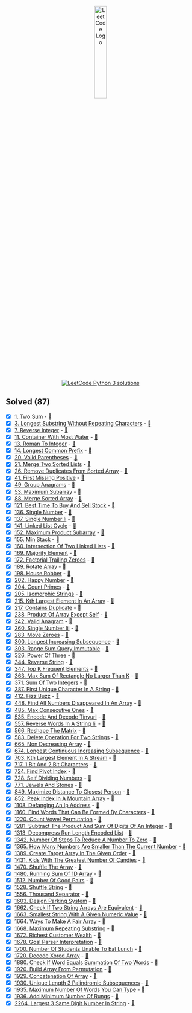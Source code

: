 <p align="center"> <a target="_blank" href="https://leetcode.com/wasi0013/"><img src="https://assets.leetcode.com/static_assets/public/webpack_bundles/images/logo-dark.e99485d9b.svg" height="25%" width="25%" alt="LeetCode Logo"></a> </p>
<p align="center">
<a target="_blank" href="https://leetcode.com/wasi0013/"><img src="https://leetcode-stats.vercel.app/api?username=wasi0013&theme=Light" alt="LeetCode Python 3 solutions"> </a>
</p>

## Solved (87)

 - [x] [1. Two Sum](https://leetcode.com/problems/two-sum) - [:page_with_curl:](problems/1_two_sum.py)
 - [x] [3. Longest Substring Without Repeating Characters](https://leetcode.com/problems/longest-substring-without-repeating-characters) - [:page_with_curl:](problems/3_longest_substring_without_repeating_characters.py)
 - [x] [7. Reverse Integer](https://leetcode.com/problems/reverse-integer) - [:page_with_curl:](problems/7_reverse_integer.py)
 - [x] [11. Container With Most Water](https://leetcode.com/problems/container-with-most-water) - [:page_with_curl:](problems/11_container_with_most_water.py)
 - [x] [13. Roman To Integer](https://leetcode.com/problems/roman-to-integer) - [:page_with_curl:](problems/13_roman_to_integer.py)
 - [x] [14. Longest Common Prefix](https://leetcode.com/problems/longest-common-prefix) - [:page_with_curl:](problems/14_longest_common_prefix.py)
 - [x] [20. Valid Parentheses](https://leetcode.com/problems/valid-parentheses) - [:page_with_curl:](problems/20_valid_parentheses.py)
 - [x] [21. Merge Two Sorted Lists](https://leetcode.com/problems/merge-two-sorted-lists) - [:page_with_curl:](problems/21_merge_two_sorted_lists.py)
 - [x] [26. Remove Duplicates From Sorted Array](https://leetcode.com/problems/remove-duplicates-from-sorted-array) - [:page_with_curl:](problems/26_remove_duplicates_from_sorted_array.py)
 - [x] [41. First Missing Positive](https://leetcode.com/problems/first-missing-positive) - [:page_with_curl:](problems/41_first_missing_positive.py)
 - [x] [49. Group Anagrams](https://leetcode.com/problems/group-anagrams) - [:page_with_curl:](problems/49_group_anagrams.py)
 - [x] [53. Maximum Subarray](https://leetcode.com/problems/maximum-subarray) - [:page_with_curl:](problems/53_maximum_subarray.py)
 - [x] [88. Merge Sorted Array](https://leetcode.com/problems/merge-sorted-array) - [:page_with_curl:](problems/88_merge_sorted_array.py)
 - [x] [121. Best Time To Buy And Sell Stock](https://leetcode.com/problems/best-time-to-buy-and-sell-stock) - [:page_with_curl:](problems/121_best_time_to_buy_and_sell_stock.py)
 - [x] [136. Single Number](https://leetcode.com/problems/single-number) - [:page_with_curl:](problems/136_single_number.py)
 - [x] [137. Single Number Ii](https://leetcode.com/problems/single-number-ii) - [:page_with_curl:](problems/137_single_number_ii.py)
 - [x] [141. Linked List Cycle](https://leetcode.com/problems/linked-list-cycle) - [:page_with_curl:](problems/141_linked_list_cycle.py)
 - [x] [152. Maximum Product Subarray](https://leetcode.com/problems/maximum-product-subarray) - [:page_with_curl:](problems/152_maximum_product_subarray.py)
 - [x] [155. Min Stack](https://leetcode.com/problems/min-stack) - [:page_with_curl:](problems/155_min_stack.py)
 - [x] [160. Intersection Of Two Linked Lists](https://leetcode.com/problems/intersection-of-two-linked-lists) - [:page_with_curl:](problems/160_intersection_of_two_linked_lists.py)
 - [x] [169. Majority Element](https://leetcode.com/problems/majority-element) - [:page_with_curl:](problems/169_majority_element.py)
 - [x] [172. Factorial Trailing Zeroes](https://leetcode.com/problems/factorial-trailing-zeroes) - [:page_with_curl:](problems/172_factorial_trailing_zeroes.py)
 - [x] [189. Rotate Array](https://leetcode.com/problems/rotate-array) - [:page_with_curl:](problems/189_rotate_array.py)
 - [x] [198. House Robber](https://leetcode.com/problems/house-robber) - [:page_with_curl:](problems/198_house_robber.py)
 - [x] [202. Happy Number](https://leetcode.com/problems/happy-number) - [:page_with_curl:](problems/202_happy_number.py)
 - [x] [204. Count Primes](https://leetcode.com/problems/count-primes) - [:page_with_curl:](problems/204_count_primes.py)
 - [x] [205. Isomorphic Strings](https://leetcode.com/problems/isomorphic-strings) - [:page_with_curl:](problems/205_isomorphic_strings.py)
 - [x] [215. Kth Largest Element In An Array](https://leetcode.com/problems/kth-largest-element-in-an-array) - [:page_with_curl:](problems/215_kth_largest_element_in_an_array.py)
 - [x] [217. Contains Duplicate](https://leetcode.com/problems/contains-duplicate) - [:page_with_curl:](problems/217_contains_duplicate.py)
 - [x] [238. Product Of Array Except Self](https://leetcode.com/problems/product-of-array-except-self) - [:page_with_curl:](problems/238_product_of_array_except_self.py)
 - [x] [242. Valid Anagram](https://leetcode.com/problems/valid-anagram) - [:page_with_curl:](problems/242_valid_anagram.py)
 - [x] [260. Single Number Iii](https://leetcode.com/problems/single-number-iii) - [:page_with_curl:](problems/260_single_number_iii.py)
 - [x] [283. Move Zeroes](https://leetcode.com/problems/move-zeroes) - [:page_with_curl:](problems/283_move_zeroes.py)
 - [x] [300. Longest Increasing Subsequence](https://leetcode.com/problems/longest-increasing-subsequence) - [:page_with_curl:](problems/300_longest_increasing_subsequence.py)
 - [x] [303. Range Sum Query Immutable](https://leetcode.com/problems/range-sum-query-immutable) - [:page_with_curl:](problems/303_range_sum_query_immutable.py)
 - [x] [326. Power Of Three](https://leetcode.com/problems/power-of-three) - [:page_with_curl:](problems/326_power_of_three.py)
 - [x] [344. Reverse String](https://leetcode.com/problems/reverse-string) - [:page_with_curl:](problems/344_reverse_string.py)
 - [x] [347. Top K Frequent Elements](https://leetcode.com/problems/top-k-frequent-elements) - [:page_with_curl:](problems/347_top_k_frequent_elements.py)
 - [x] [363. Max Sum Of Rectangle No Larger Than K](https://leetcode.com/problems/max-sum-of-rectangle-no-larger-than-k) - [:page_with_curl:](problems/363_max_sum_of_rectangle_no_larger_than_k.py)
 - [x] [371. Sum Of Two Integers](https://leetcode.com/problems/sum-of-two-integers) - [:page_with_curl:](problems/371_sum_of_two_integers.py)
 - [x] [387. First Unique Character In A String](https://leetcode.com/problems/first-unique-character-in-a-string) - [:page_with_curl:](problems/387_first_unique_character_in_a_string.py)
 - [x] [412. Fizz Buzz](https://leetcode.com/problems/fizz-buzz) - [:page_with_curl:](problems/412_fizz_buzz.py)
 - [x] [448. Find All Numbers Disappeared In An Array](https://leetcode.com/problems/find-all-numbers-disappeared-in-an-array) - [:page_with_curl:](problems/448_find_all_numbers_disappeared_in_an_array.py)
 - [x] [485. Max Consecutive Ones](https://leetcode.com/problems/max-consecutive-ones) - [:page_with_curl:](problems/485_max_consecutive_ones.py)
 - [x] [535. Encode And Decode Tinyurl](https://leetcode.com/problems/encode-and-decode-tinyurl) - [:page_with_curl:](problems/535_encode_and_decode_tinyurl.py)
 - [x] [557. Reverse Words In A String Iii](https://leetcode.com/problems/reverse-words-in-a-string-iii) - [:page_with_curl:](problems/557_reverse_words_in_a_string_iii.py)
 - [x] [566. Reshape The Matrix](https://leetcode.com/problems/reshape-the-matrix) - [:page_with_curl:](problems/566_reshape_the_matrix.py)
 - [x] [583. Delete Operation For Two Strings](https://leetcode.com/problems/delete-operation-for-two-strings) - [:page_with_curl:](problems/583_delete_operation_for_two_strings.py)
 - [x] [665. Non Decreasing Array](https://leetcode.com/problems/non-decreasing-array) - [:page_with_curl:](problems/665_non_decreasing_array.py)
 - [x] [674. Longest Continuous Increasing Subsequence](https://leetcode.com/problems/longest-continuous-increasing-subsequence) - [:page_with_curl:](problems/674_longest_continuous_increasing_subsequence.py)
 - [x] [703. Kth Largest Element In A Stream](https://leetcode.com/problems/kth-largest-element-in-a-stream) - [:page_with_curl:](problems/703_kth_largest_element_in_a_stream.py)
 - [x] [717. 1 Bit And 2 Bit Characters](https://leetcode.com/problems/1-bit-and-2-bit-characters) - [:page_with_curl:](problems/717_1_bit_and_2_bit_characters.py)
 - [x] [724. Find Pivot Index](https://leetcode.com/problems/find-pivot-index) - [:page_with_curl:](problems/724_find_pivot_index.py)
 - [x] [728. Self Dividing Numbers](https://leetcode.com/problems/self-dividing-numbers) - [:page_with_curl:](problems/728_self_dividing_numbers.py)
 - [x] [771. Jewels And Stones](https://leetcode.com/problems/jewels-and-stones) - [:page_with_curl:](problems/771_jewels_and_stones.py)
 - [x] [849. Maximize Distance To Closest Person](https://leetcode.com/problems/maximize-distance-to-closest-person) - [:page_with_curl:](problems/849_maximize_distance_to_closest_person.py)
 - [x] [852. Peak Index In A Mountain Array](https://leetcode.com/problems/peak-index-in-a-mountain-array) - [:page_with_curl:](problems/852_peak_index_in_a_mountain_array.py)
 - [x] [1108. Defanging An Ip Address](https://leetcode.com/problems/defanging-an-ip-address) - [:page_with_curl:](problems/1108_defanging_an_ip_address.py)
 - [x] [1160. Find Words That Can Be Formed By Characters](https://leetcode.com/problems/find-words-that-can-be-formed-by-characters) - [:page_with_curl:](problems/1160_find_words_that_can_be_formed_by_characters.py)
 - [x] [1220. Count Vowel Permutation](https://leetcode.com/problems/count-vowel-permutation) - [:page_with_curl:](problems/1220_count_vowel_permutation.py)
 - [x] [1281. Subtract The Product And Sum Of Digits Of An Integer](https://leetcode.com/problems/subtract-the-product-and-sum-of-digits-of-an-integer) - [:page_with_curl:](problems/1281_subtract_the_product_and_sum_of_digits_of_an_integer.py)
 - [x] [1313. Decompress Run Length Encoded List](https://leetcode.com/problems/decompress-run-length-encoded-list) - [:page_with_curl:](problems/1313_decompress_run_length_encoded_list.py)
 - [x] [1342. Number Of Steps To Reduce A Number To Zero](https://leetcode.com/problems/number-of-steps-to-reduce-a-number-to-zero) - [:page_with_curl:](problems/1342_number_of_steps_to_reduce_a_number_to_zero.py)
 - [x] [1365. How Many Numbers Are Smaller Than The Current Number](https://leetcode.com/problems/how-many-numbers-are-smaller-than-the-current-number) - [:page_with_curl:](problems/1365_how_many_numbers_are_smaller_than_the_current_number.py)
 - [x] [1389. Create Target Array In The Given Order](https://leetcode.com/problems/create-target-array-in-the-given-order) - [:page_with_curl:](problems/1389_create_target_array_in_the_given_order.py)
 - [x] [1431. Kids With The Greatest Number Of Candies](https://leetcode.com/problems/kids-with-the-greatest-number-of-candies) - [:page_with_curl:](problems/1431_kids_with_the_greatest_number_of_candies.py)
 - [x] [1470. Shuffle The Array](https://leetcode.com/problems/shuffle-the-array) - [:page_with_curl:](problems/1470_shuffle_the_array.py)
 - [x] [1480. Running Sum Of 1D Array](https://leetcode.com/problems/running-sum-of-1d-array) - [:page_with_curl:](problems/1480_running_sum_of_1d_array.py)
 - [x] [1512. Number Of Good Pairs](https://leetcode.com/problems/number-of-good-pairs) - [:page_with_curl:](problems/1512_number_of_good_pairs.py)
 - [x] [1528. Shuffle String](https://leetcode.com/problems/shuffle-string) - [:page_with_curl:](problems/1528_shuffle_string.py)
 - [x] [1556. Thousand Separator](https://leetcode.com/problems/thousand-separator) - [:page_with_curl:](problems/1556_thousand_separator.py)
 - [x] [1603. Design Parking System](https://leetcode.com/problems/design-parking-system) - [:page_with_curl:](problems/1603_design_parking_system.py)
 - [x] [1662. Check If Two String Arrays Are Equivalent](https://leetcode.com/problems/check-if-two-string-arrays-are-equivalent) - [:page_with_curl:](problems/1662_check_if_two_string_arrays_are_equivalent.py)
 - [x] [1663. Smallest String With A Given Numeric Value](https://leetcode.com/problems/smallest-string-with-a-given-numeric-value) - [:page_with_curl:](problems/1663_smallest_string_with_a_given_numeric_value.py)
 - [x] [1664. Ways To Make A Fair Array](https://leetcode.com/problems/ways-to-make-a-fair-array) - [:page_with_curl:](problems/1664_ways_to_make_a_fair_array.py)
 - [x] [1668. Maximum Repeating Substring](https://leetcode.com/problems/maximum-repeating-substring) - [:page_with_curl:](problems/1668_maximum_repeating_substring.py)
 - [x] [1672. Richest Customer Wealth](https://leetcode.com/problems/richest-customer-wealth) - [:page_with_curl:](problems/1672_richest_customer_wealth.py)
 - [x] [1678. Goal Parser Interpretation](https://leetcode.com/problems/goal-parser-interpretation) - [:page_with_curl:](problems/1678_goal_parser_interpretation.py)
 - [x] [1700. Number Of Students Unable To Eat Lunch](https://leetcode.com/problems/number-of-students-unable-to-eat-lunch) - [:page_with_curl:](problems/1700_number_of_students_unable_to_eat_lunch.py)
 - [x] [1720. Decode Xored Array](https://leetcode.com/problems/decode-xored-array) - [:page_with_curl:](problems/1720_decode_xored_array.py)
 - [x] [1880. Check If Word Equals Summation Of Two Words](https://leetcode.com/problems/check-if-word-equals-summation-of-two-words) - [:page_with_curl:](problems/1880_check_if_word_equals_summation_of_two_words.py)
 - [x] [1920. Build Array From Permutation](https://leetcode.com/problems/build-array-from-permutation) - [:page_with_curl:](problems/1920_build_array_from_permutation.py)
 - [x] [1929. Concatenation Of Array](https://leetcode.com/problems/concatenation-of-array) - [:page_with_curl:](problems/1929_concatenation_of_array.py)
 - [x] [1930. Unique Length 3 Palindromic Subsequences](https://leetcode.com/problems/unique-length-3-palindromic-subsequences) - [:page_with_curl:](problems/1930_unique_length_3_palindromic_subsequences.py)
 - [x] [1935. Maximum Number Of Words You Can Type](https://leetcode.com/problems/maximum-number-of-words-you-can-type) - [:page_with_curl:](problems/1935_maximum_number_of_words_you_can_type.py)
 - [x] [1936. Add Minimum Number Of Rungs](https://leetcode.com/problems/add-minimum-number-of-rungs) - [:page_with_curl:](problems/1936_add_minimum_number_of_rungs.py)
 - [x] [2264. Largest 3 Same Digit Number In String](https://leetcode.com/problems/largest-3-same-digit-number-in-string) - [:page_with_curl:](problems/2264_largest_3_same_digit_number_in_string.py)
